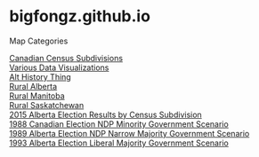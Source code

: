 # bigfongz.github.io


Map Categories

<a href="/subdivisions.html">Canadian Census Subdivisions</a>
<br>
<a href="/data.html">Various Data Visualizations</a>
<br>
<a href="/Macleod/index.html">Alt History Thing</a>
<br>
<a href="/Rural Alberta/index.html">Rural Alberta</a>
<br>
<a href="/Rural Manitoba/index.html">Rural Manitoba</a>
<br>
<a href="/Rural Saskatchewan/index.html">Rural Saskatchewan</a>
<br>
<a href="/2015 AB CSDs/index.html">2015 Alberta Election Results by Census Subdivision</a>
<br>
<a href="/1988 NDP Minority/index.html">1988 Canadian Election NDP Minority Government Scenario</a>
<br>
<a href="/1989 AB Narrow NDP Majority/index.html">1989 Alberta Election NDP Narrow Majority Government Scenario</a>
<br>
<a href="/1993 AB Liberal Majority/index.html">1993 Alberta Election Liberal Majority Government Scenario</a>
